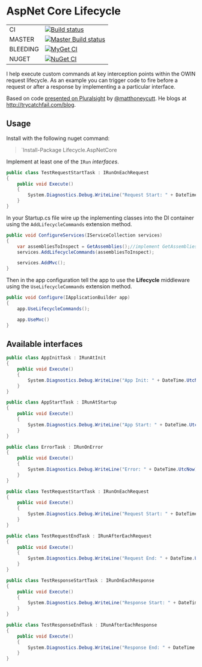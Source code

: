 # AspNet Core Lifecycle

| | |
|-|-|
|   CI  |[![Build status](https://ci.appveyor.com/api/projects/status/05drr0dq7omoru07?svg=true)](https://ci.appveyor.com/project/dburriss/aspnetlifecycle)
| MASTER |[![Master Build status](https://ci.appveyor.com/api/projects/status/pmgou6qm452s50d0/branch/master?svg=true)](https://ci.appveyor.com/project/dburriss/aspnetlifecycle/branch/master)
|BLEEDING|[![MyGet CI](https://img.shields.io/myget/dburriss-ci/vpre/Lifecycle.AspNetCore.svg)](http://myget.org/gallery/dburriss-ci)
|  NUGET |[![NuGet CI](https://img.shields.io/nuget/v/Lifecycle.AspNetCore.svg)](https://www.nuget.org/packages/Lifecycle.AspNetCore/)|

I help execute custom commands at key interception points within the OWIN request lifecycle. As an example you can trigger code to fire before a request or after a response by implementing a a particular interface.

Based on code [presented on Pluralsight](https://www.pluralsight.com/courses/build-application-framework-aspdotnet-mvc-5) by [@matthoneycutt](https://twitter.com/matthoneycutt). He blogs at http://trycatchfail.com/blog.

## Usage

Install with the following nuget command:
> `Install-Package Lifecycle.AspNetCore

Implement at least one of the `IRun` *interfaces*.

```csharp
public class TestRequestStartTask : IRunOnEachRequest
{
    public void Execute()
    {
        System.Diagnostics.Debug.WriteLine("Request Start: " + DateTime.UtcNow);
    }
}
```

In your Startup.cs file wire up the inplementing classes into the DI container using the `AddLifecycleCommands` extension method.

```csharp
public void ConfigureServices(IServiceCollection services)
{
    var assembliesToInspect = GetAssemblies();//implement GetAssemblies to return assemblies you want to scan for interfaces
    services.AddLifecycleCommands(assembliesToInspect);

    services.AddMvc();
}
```

Then in the app configuration tell the app to use the **Lifecycle** middleware using the `UseLifecycleCommands` extension method.

```csharp
public void Configure(IApplicationBuilder app)
{
    app.UseLifecycleCommands();

    app.UseMvc()
}
```

## Available interfaces

```csharp
public class AppInitTask : IRunAtInit
{
    public void Execute()
    {
        System.Diagnostics.Debug.WriteLine("App Init: " + DateTime.UtcNow);
    }
}

public class AppStartTask : IRunAtStartup
{
    public void Execute()
    {
        System.Diagnostics.Debug.WriteLine("App Start: " + DateTime.UtcNow);
    }
}

public class ErrorTask : IRunOnError
{
    public void Execute()
    {
        System.Diagnostics.Debug.WriteLine("Error: " + DateTime.UtcNow);
    }
}

public class TestRequestStartTask : IRunOnEachRequest
{
    public void Execute()
    {
        System.Diagnostics.Debug.WriteLine("Request Start: " + DateTime.UtcNow);
    }
}

public class TestRequestEndTask : IRunAfterEachRequest
{
    public void Execute()
    {
        System.Diagnostics.Debug.WriteLine("Request End: " + DateTime.UtcNow);
    }
}

public class TestResponseStartTask : IRunOnEachResponse
{
    public void Execute()
    {
        System.Diagnostics.Debug.WriteLine("Response Start: " + DateTime.UtcNow);
    }
}

public class TestResponseEndTask : IRunAfterEachResponse
{
    public void Execute()
    {
        System.Diagnostics.Debug.WriteLine("Response End: " + DateTime.UtcNow);
    }
}
```